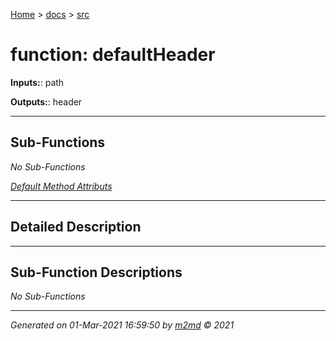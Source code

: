 [Home](../index.md) > [docs](../docs_index.md) > [src](src_index.md)  


# function: defaultHeader



**Inputs:**: path

**Outputs:**: header

 ***

## Sub-Functions

*No Sub-Functions*

[*Default Method Attributs*](https://www.mathworks.com/help/matlab/matlab_oop/method-attributes.html)

 ***

## Detailed Description



 ***

## Sub-Function Descriptions

*No Sub-Functions*
***

*Generated on 01-Mar-2021 16:59:50 by [m2md](https://github.com/crgnam-research/m2md) © 2021*